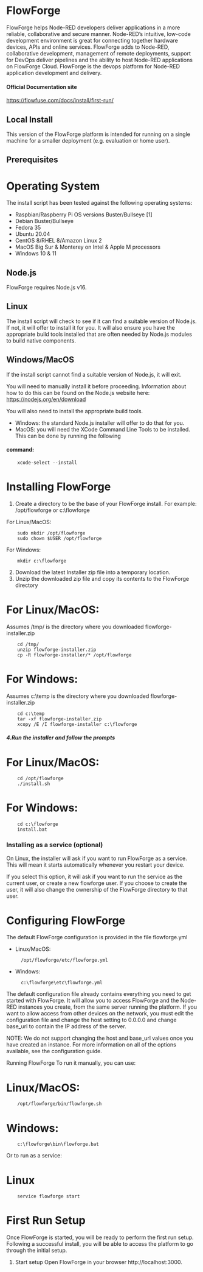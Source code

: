 # FlowForge
FlowForge helps Node-RED developers deliver applications in a more reliable, collaborative and secure manner. Node-RED’s intuitive, low-code development environment is great for connecting together hardware devices, APIs and online services. FlowForge adds to Node-RED, collaborative development, management of remote deployments, support for DevOps deliver pipelines and the ability to host Node-RED applications on FlowForge Cloud. FlowForge is the devops platform for Node-RED application development and delivery.
#### Official Documentation site
https://flowfuse.com/docs/install/first-run/
## Local Install
This version of the FlowForge platform is intended for running on a single machine for a smaller deployment (e.g. evaluation or home user).

## Prerequisites
# Operating System
The install script has been tested against the following operating systems:

* Raspbian/Raspberry Pi OS versions Buster/Bullseye [1]
* Debian Buster/Bullseye
* Fedora 35
* Ubuntu 20.04
* CentOS 8/RHEL 8/Amazon Linux 2
* MacOS Big Sur & Monterey on Intel & Apple M processors
* Windows 10 & 11
## Node.js
FlowForge requires Node.js v16.

## Linux
The install script will check to see if it can find a suitable version of Node.js. If not, it will offer to install it for you. It will also ensure you have the appropriate build tools installed that are often needed by Node.js modules to build native components.

## Windows/MacOS
If the install script cannot find a suitable version of Node.js, it will exit. 

You will need to manually install it before proceeding. Information about how to do this can be found on the Node.js website here: https://nodejs.org/en/download

You will also need to install the appropriate build tools.

* Windows: the standard Node.js installer will offer to do that for you.
* MacOS: you will need the XCode Command Line Tools to be installed. This can be done by running the following
#### command:
        xcode-select --install

# Installing FlowForge
1. Create a directory to be the base of your FlowForge install. For example: /opt/flowforge or c:\flowforge

For Linux/MacOS:

        sudo mkdir /opt/flowforge
        sudo chown $USER /opt/flowforge

For Windows:

        mkdir c:\flowforge

2. Download the latest Installer zip file into a temporary location.
3. Unzip the downloaded zip file and copy its contents to the FlowForge directory

# For Linux/MacOS:
Assumes /tmp/ is the directory where you downloaded flowforge-installer.zip

        cd /tmp/
        unzip flowforge-installer.zip
        cp -R flowforge-installer/* /opt/flowforge

# For Windows:
Assumes c:\temp is the directory where you downloaded flowforge-installer.zip

        cd c:\temp
        tar -xf flowforge-installer.zip
        xcopy /E /I flowforge-installer c:\flowforge

##### 4.Run the installer and follow the prompts

# For Linux/MacOS:

        cd /opt/flowforge
        ./install.sh

# For Windows:

        cd c:\flowforge
        install.bat

### Installing as a service (optional)
On Linux, the installer will ask if you want to run FlowForge as a service. This will mean it starts automatically whenever you restart your device.

If you select this option, it will ask if you want to run the service as the current user, or create a new flowforge user. If you choose to create the user, it will also change the ownership of the FlowForge directory to that user.

# Configuring FlowForge
The default FlowForge configuration is provided in the file flowforge.yml

* Linux/MacOS:

        /opt/flowforge/etc/flowforge.yml
  
* Windows:

        c:\flowforge\etc\flowforge.yml

The default configuration file already contains everything you need to get started with FlowForge.
It will allow you to access FlowForge and the Node-RED instances you create, from the same server running the platform. If you want to allow access from other devices on the network, you must edit the configuration file and change the host setting to 0.0.0.0 and change base_url to contain the IP address of the server.

NOTE: We do not support changing the host and base_url values once you have created an instance. For more information on all of the options available, see the configuration guide.

Running FlowForge
To run it manually, you can use:

# Linux/MacOS:

        /opt/flowforge/bin/flowforge.sh

# Windows:

        c:\flowforge\bin\flowforge.bat

Or to run as a service:

# Linux

        service flowforge start

# First Run Setup

Once FlowForge is started, you will be ready to perform the first run setup.
Following a successful install, you will be able to access the platform to go through the initial setup.

1. Start setup
Open FlowForge in your browser http://localhost:3000.

